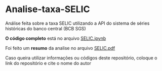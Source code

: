 # Analise-taxa-SELIC
Análise feita sobre a taxa SELIC utilizando a API do sistema de séries históricas do banco central (BCB SGS)
<p> <b>O código completo</b> está no arquivo <a href='https://github.com/Juliano-Nassar/Analise-taxa-SELIC/blob/main/SELIC.ipynb'>SELIC.ipynb</a></p>
<p>Foi feito um <b>resumo</b> da analise no arquivo <a href='https://github.com/Juliano-Nassar/Analise-taxa-SELIC/blob/main/SELIC.pdf'>SELIC.pdf</a></p>
<p>Caso queira utilizar informações ou códigos deste repositório, coloque o link do repositório e cite o nome do autor</p>

